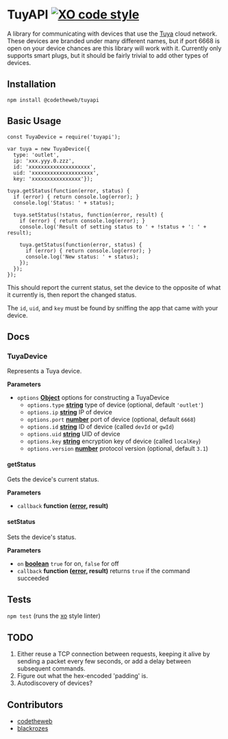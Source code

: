 # TuyAPI [![XO code style](https://img.shields.io/badge/code_style-XO-5ed9c7.svg)](https://github.com/sindresorhus/xo)

A library for communicating with devices that use the [Tuya](http://tuya.com) cloud network. These devices are branded under many different names, but if port 6668 is open on your device chances are this library will work with it.
Currently only supports smart plugs, but it should be fairly trivial to add other types of devices.

## Installation

  `npm install @codetheweb/tuyapi`

## Basic Usage

    const TuyaDevice = require('tuyapi');

    var tuya = new TuyaDevice({
      type: 'outlet',
      ip: 'xxx.yyy.0.zzz',
      id: 'xxxxxxxxxxxxxxxxxxxx',
      uid: 'xxxxxxxxxxxxxxxxxxxx',
      key: 'xxxxxxxxxxxxxxxx'});

    tuya.getStatus(function(error, status) {
      if (error) { return console.log(error); }
      console.log('Status: ' + status);

      tuya.setStatus(!status, function(error, result) {
        if (error) { return console.log(error); }
        console.log('Result of setting status to ' + !status + ': ' + result);

        tuya.getStatus(function(error, status) {
          if (error) { return console.log(error); }
          console.log('New status: ' + status);
        });
      });
    });

  This should report the current status, set the device to the opposite of what it currently is, then report the changed status.

  The `id`, `uid`, and `key` must be found by sniffing the app that came with your device.

## Docs

<!-- Generated by documentation.js. Update this documentation by updating the source code. -->

### TuyaDevice

Represents a Tuya device.

**Parameters**

-   `options` **[Object](https://developer.mozilla.org/en-US/docs/Web/JavaScript/Reference/Global_Objects/Object)** options for constructing a TuyaDevice
    -   `options.type` **[string](https://developer.mozilla.org/en-US/docs/Web/JavaScript/Reference/Global_Objects/String)** type of device (optional, default `'outlet'`)
    -   `options.ip` **[string](https://developer.mozilla.org/en-US/docs/Web/JavaScript/Reference/Global_Objects/String)** IP of device
    -   `options.port` **[number](https://developer.mozilla.org/en-US/docs/Web/JavaScript/Reference/Global_Objects/Number)** port of device (optional, default `6668`)
    -   `options.id` **[string](https://developer.mozilla.org/en-US/docs/Web/JavaScript/Reference/Global_Objects/String)** ID of device (called `devId` or `gwId`)
    -   `options.uid` **[string](https://developer.mozilla.org/en-US/docs/Web/JavaScript/Reference/Global_Objects/String)** UID of device
    -   `options.key` **[string](https://developer.mozilla.org/en-US/docs/Web/JavaScript/Reference/Global_Objects/String)** encryption key of device (called `localKey`)
    -   `options.version` **[number](https://developer.mozilla.org/en-US/docs/Web/JavaScript/Reference/Global_Objects/Number)** protocol version (optional, default `3.1`)

#### getStatus

Gets the device's current status.

**Parameters**

-   `callback` **function ([error](https://developer.mozilla.org/en-US/docs/Web/JavaScript/Reference/Global_Objects/Error), result)** 

#### setStatus

Sets the device's status.

**Parameters**

-   `on` **[boolean](https://developer.mozilla.org/en-US/docs/Web/JavaScript/Reference/Global_Objects/Boolean)** `true` for on, `false` for off
-   `callback` **function ([error](https://developer.mozilla.org/en-US/docs/Web/JavaScript/Reference/Global_Objects/Error), result)** returns `true` if the command succeeded

## Tests

  `npm test`
  (runs the [xo](https://www.npmjs.com/package/xo) style linter)

## TODO

1.  Either reuse a TCP connection between requests, keeping it alive by sending a packet every few seconds, or add a delay between subsequent commands.
2.  Figure out what the hex-encoded 'padding' is.
3.  Autodiscovery of devices?

## Contributors

-   [codetheweb](https://github.com/codetheweb)
-   [blackrozes](https://github.com/blackrozes)
